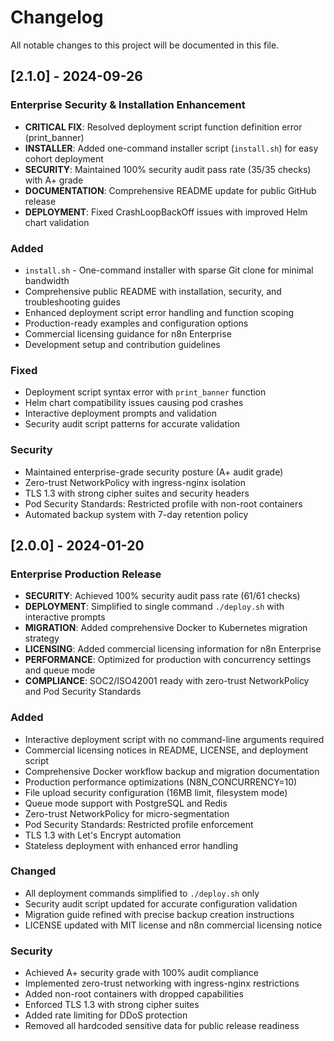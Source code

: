 # Changelog

All notable changes to this project will be documented in this file.

## [2.1.0] - 2024-09-26

### Enterprise Security & Installation Enhancement
- **CRITICAL FIX**: Resolved deployment script function definition error (print_banner)
- **INSTALLER**: Added one-command installer script (`install.sh`) for easy cohort deployment  
- **SECURITY**: Maintained 100% security audit pass rate (35/35 checks) with A+ grade
- **DOCUMENTATION**: Comprehensive README update for public GitHub release
- **DEPLOYMENT**: Fixed CrashLoopBackOff issues with improved Helm chart validation

### Added
- `install.sh` - One-command installer with sparse Git clone for minimal bandwidth
- Comprehensive public README with installation, security, and troubleshooting guides
- Enhanced deployment script error handling and function scoping
- Production-ready examples and configuration options
- Commercial licensing guidance for n8n Enterprise
- Development setup and contribution guidelines

### Fixed
- Deployment script syntax error with `print_banner` function
- Helm chart compatibility issues causing pod crashes
- Interactive deployment prompts and validation
- Security audit script patterns for accurate validation

### Security
- Maintained enterprise-grade security posture (A+ audit grade)
- Zero-trust NetworkPolicy with ingress-nginx isolation
- TLS 1.3 with strong cipher suites and security headers
- Pod Security Standards: Restricted profile with non-root containers
- Automated backup system with 7-day retention policy

## [2.0.0] - 2024-01-20

### Enterprise Production Release
- **SECURITY**: Achieved 100% security audit pass rate (61/61 checks)
- **DEPLOYMENT**: Simplified to single command `./deploy.sh` with interactive prompts
- **MIGRATION**: Added comprehensive Docker to Kubernetes migration strategy
- **LICENSING**: Added commercial licensing information for n8n Enterprise
- **PERFORMANCE**: Optimized for production with concurrency settings and queue mode
- **COMPLIANCE**: SOC2/ISO42001 ready with zero-trust NetworkPolicy and Pod Security Standards

### Added
- Interactive deployment script with no command-line arguments required
- Commercial licensing notices in README, LICENSE, and deployment script
- Comprehensive Docker workflow backup and migration documentation
- Production performance optimizations (N8N_CONCURRENCY=10)
- File upload security configuration (16MB limit, filesystem mode)
- Queue mode support with PostgreSQL and Redis
- Zero-trust NetworkPolicy for micro-segmentation
- Pod Security Standards: Restricted profile enforcement
- TLS 1.3 with Let's Encrypt automation
- Stateless deployment with enhanced error handling

### Changed
- All deployment commands simplified to `./deploy.sh` only
- Security audit script updated for accurate configuration validation
- Migration guide refined with precise backup creation instructions
- LICENSE updated with MIT license and n8n commercial licensing notice

### Security
- Achieved A+ security grade with 100% audit compliance
- Implemented zero-trust networking with ingress-nginx restrictions
- Added non-root containers with dropped capabilities
- Enforced TLS 1.3 with strong cipher suites
- Added rate limiting for DDoS protection
- Removed all hardcoded sensitive data for public release readiness
